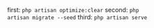 first: <code>php artisan optimize:clear</code>
second: <code>php artisan migrate --seed</code>
third: <code>php artisan serve</code>
